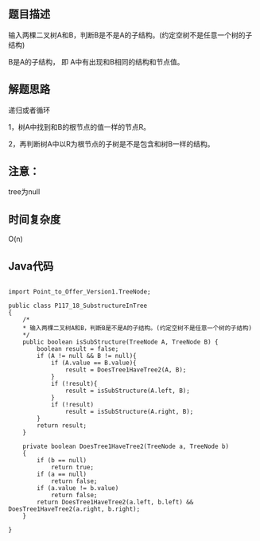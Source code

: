 ## 题目描述
输入两棵二叉树A和B，判断B是不是A的子结构。(约定空树不是任意一个树的子结构)

B是A的子结构， 即 A中有出现和B相同的结构和节点值。

## 解题思路
递归或者循环

1，树A中找到和B的根节点的值一样的节点R。

2，再判断树A中以R为根节点的子树是不是包含和树B一样的结构。

## 注意：
tree为null

## 时间复杂度
O(n)

## Java代码
```

import Point_to_Offer_Version1.TreeNode;

public class P117_18_SubstructureInTree
{
    /*
    * 输入两棵二叉树A和B，判断B是不是A的子结构。(约定空树不是任意一个树的子结构)
    */
    public boolean isSubStructure(TreeNode A, TreeNode B) {
        boolean result = false;
        if (A != null && B != null){
            if (A.value == B.value){
                result = DoesTree1HaveTree2(A, B);
            }
            if (!result){
                result = isSubStructure(A.left, B);
            }
            if (!result)
                result = isSubStructure(A.right, B);
        }
        return result;
    }

    private boolean DoesTree1HaveTree2(TreeNode a, TreeNode b)
    {
        if (b == null)
            return true;
        if (a == null)
            return false;
        if (a.value != b.value)
            return false;
        return DoesTree1HaveTree2(a.left, b.left) && DoesTree1HaveTree2(a.right, b.right);
    }

}

```
